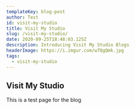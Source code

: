 ```yaml
---
templateKey: blog-post
author: Test
id: visit-my-studio
title: Visit My Studio
slug: /visit-my-studio/
date: 2020-09-25T18:48:03.125Z
description: Introducing Visit My Studio Blogs
headerImage: https://i.imgur.com/w7QgQmk.jpg
tags:
  - visit-my-studio
---
```

## Visit My Studio
This is a test page for the blog